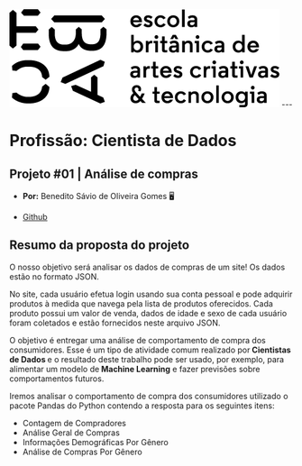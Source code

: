 <img src="https://raw.githubusercontent.com/rhatiro/Credit-score/main/ebac-course-utils/media/logo/newebac_logo_black_half.png" alt="ebac-logo">
---

# **Profissão: Cientista de Dados**
## Projeto #01 | Análise de compras

* **Por:** Benedito Sávio de Oliveira Gomes 🖥️
<!-- **Dados:** 17 de junho de 2024.<br> -->
* [Github](https://github.com/savioivas/Analise-de-compra)

## **Resumo da proposta do projeto**
O nosso objetivo será analisar os dados de compras de um site! Os dados estão no formato JSON.

 No site, cada usuário efetua login usando sua conta pessoal e pode adquirir produtos à medida que navega pela lista de produtos oferecidos. Cada produto possui um valor de venda, dados de idade e sexo de cada usuário foram coletados e estão fornecidos neste arquivo JSON.

O objetivo é entregar uma análise de comportamento de compra dos consumidores. Esse é um tipo de atividade comum realizado por<b> Cientistas de Dados </b>e o resultado deste trabalho pode ser usado, por exemplo, para alimentar um modelo de<b> Machine Learning</b> e fazer previsões sobre comportamentos futuros.

Iremos analisar o comportamento de compra dos consumidores utilizado o pacote Pandas do Python contendo a resposta para os seguintes itens:</h3>

* Contagem de Compradores
* Análise Geral de Compras
* Informações Demográficas Por Gênero
* Análise de Compras Por Gênero
  





